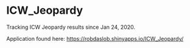 # ICW_Jeopardy

Tracking ICW Jeopardy results since Jan 24, 2020.

Application found here: https://robdaslob.shinyapps.io/ICW_Jeopardy/
